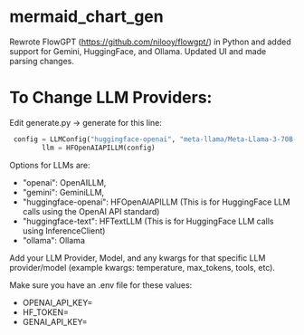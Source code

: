 # mermaid_chart_gen
Rewrote FlowGPT (https://github.com/nilooy/flowgpt/) in Python and added support for Gemini, HuggingFace, and Ollama. Updated UI and made parsing changes.

# To Change LLM Providers:

Edit generate.py -> generate for this line:

```python
 config = LLMConfig("huggingface-openai", "meta-llama/Meta-Llama-3-70B-Instruct", temperature=0.1, max_tokens=4096)
        llm = HFOpenAIAPILLM(config)
```
Options for LLMs are:
- "openai": OpenAILLM,
- "gemini": GeminiLLM,
- "huggingface-openai": HFOpenAIAPILLM (This is for HuggingFace LLM calls using the OpenAI API standard)
- "huggingface-text": HFTextLLM (This is for HuggingFace LLM calls using InferenceClient)
- "ollama": Ollama
        
Add your LLM Provider, Model, and any kwargs for that specific LLM provider/model (example kwargs: temperature, max_tokens, tools, etc).  

Make sure you have an .env file for these values:
- OPENAI_API_KEY=
- HF_TOKEN=
- GENAI_API_KEY=
